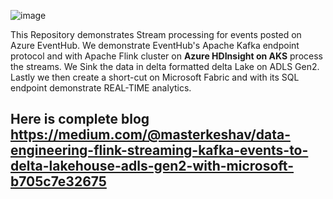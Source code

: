 ![image](https://github.com/keshavksingh/FlinkKafkaDelta/assets/41631964/27a9b9ee-3eb2-478c-8ab8-72da087698f0)

This Repository demonstrates Stream processing for events posted on Azure EventHub. We demonstrate EventHub's Apache Kafka endpoint protocol and with Apache Flink cluster on **Azure HDInsight on AKS** process the streams. We Sink the data in delta formatted delta Lake on ADLS Gen2. Lastly we then create a short-cut on Microsoft Fabric and with its SQL endpoint demonstrate REAL-TIME analytics.

## Here is complete blog https://medium.com/@masterkeshav/data-engineering-flink-streaming-kafka-events-to-delta-lakehouse-adls-gen2-with-microsoft-b705c7e32675
